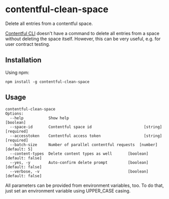contentful-clean-space
======================
Delete all entries from a contentful space.

[Contentful CLI](https://github.com/contentful/contentful-cli) doesn't have a command to delete all entries from a space without deleting the space itself. However, this can be very useful, e.g. for user contract testing.

Installation
------------
Using npm:
```
npm install -g contentful-clean-space
```

Usage
-----
```
contentful-clean-space
Options:
  --help           Show help                                           [boolean]
  --space-id       Contentful space id                       [string] [required]
  --accesstoken    Contentful access token                   [string] [required]
  --batch-size     Number of parallel contentful requests  [number] [default: 5]
  --content-types  Delete content types as well       [boolean] [default: false]
  --yes, -y        Auto-confirm delete prompt         [boolean] [default: false]
  --verbose, -v                                       [boolean] [default: false]
```
All parameters can be provided from environment variables, too. To do that, just set an environment variable using UPPER_CASE casing.
